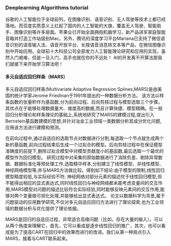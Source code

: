 ### Deeplearning Algorithms tutorial
谷歌的人工智能位于全球前列，在图像识别、语音识别、无人驾驶等技术上都已经落地。而百度实质意义上扛起了国内的人工智能的大旗，覆盖无人驾驶、智能助手、图像识别等许多层面。苹果业已开始全面拥抱机器学习，新产品进军家庭智能音箱并打造工作站级别Mac。另外，腾讯的深度学习平台Mariana已支持了微信语音识别的语音输入法、语音开放平台、长按语音消息转文本等产品，在微信图像识别中开始应用。全球前十大科技公司全部发力人工智能理论研究和应用的实现，虽然入门艰难，但是一旦入门，高手也就在你的不远处！
AI的开发离不开算法那我们就接下来开始学习算法吧！


#### 多元自适应回归样条（MARS）
多元自适应回归样条(Multivariate Adaptive Regression Splines,MARS)是由美国的统计学家Jerome Friedman于1991年提出的一种数据分析方法。 该方法以样条函数的张量积作为基函数,分为前向过程、后向剪枝过程与模型选取三个步骤。其优点在于能够处理数据量大、维度高的数据,而且计算快捷、模型精确。在一般回归分析理论和样条理论的基础上,系统地研究了MARS的建模过程,提出引入Bernstein基函数建模的思想,并针对冶金工业领域一类数据分析其成分优化问题,应用该方法进行建模和预测。

在前向过程中,通过自适应的选取节点对数据进行分割,每选取一个节点就生成两个新的基函数,前向过程结束后生成一个过拟合的模型。后向剪枝过程中在保证模型准确度的前提下,删除过拟合模型中对模型贡献度小的基函数,最后选取一个最优的模型作为回归模型。 研究过程中对采集的原始数据进行了消除负差、剔除异常数据、数据标准化等预处理工作,选取精华样本,分别建立了线性模型、非线性模型、神经网络模型等,并与MARS方法做比较。得到如下结论:由于模型的限制,线性回归模型精度较低,与实际经验不符; 神经网络对部分元素的描述优于线性回归模型,但不能得出相应的显式表达式,同时线性回归与神经网络都未能考虑变量间的交互作用;MARS模型对问题的描述比较符合实际经验,同时能够反映元素间的交互作用,能够对两个变量做可视化处理,并能够给出显式表达式。 论文以数据科学为背景,属于问题驱动的应用数学研究,不仅对多元自适应回归方法进行了理论探索,也为工业领域的数据分析与优化提供了理论依据。


MARS是回归的自适应过程，非常适合高维问题（比如，存在大量的输入）。可以从两个角度来理解它，首先，它可以看成是逐步线性回归的推广，其次，也可以看成是为了提高CART在回归中的效果而进行的改进。我们从第一种观点引入MARS，接着与CART联系起来。
